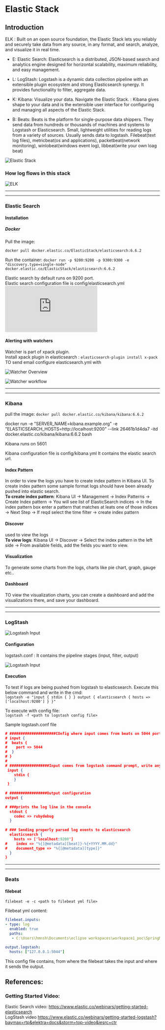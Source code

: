 # Elastic Stack

## Introduction

ELK :  Built on an open source foundation, the Elastic Stack lets you reliably and securely take data from any source, in any format, and search, analyze, and visualize it in real time.
-	E: Elastic Search: Elasticsearch is a distributed, JSON-based search and analytics engine designed for horizontal scalability, maximum reliability, and easy management.

-	L: LogStash: Logstash is a dynamic data collection pipeline with an extensible plugin ecosystem and strong Elasticsearch synergy. It provides functionality to filter, aggregate data.

-	K: Kibana: Visualize your data. Navigate the Elastic Stack. : Kibana gives shape to your data and is the extensible user interface for configuring and managing all aspects of the Elastic Stack.

-   B: Beats: Beats is the platform for single-purpose data shippers. They send data from hundreds or thousands of machines and systems to Logstash or Elasticsearch. Small, lightweight utilities for reading logs from a variety of sources. Usually sends data to logstash. Filebeat(text log files), metricbeat(os and applications), packetbeat(network monitoring), winlobeat(windows event log), libbeat(write your own loag beat)

![Elastic Stack](https://github.com/himkak/my-notes/blob/master/ElasticStack/ElasticStack.PNG)


### How log flows in this stack
![ELK](https://github.com/himkak/my-notes/blob/master/ElasticStack/ELK.png)

-------------------------------------------------------
-------------------------------------------------------

### Elastic Search

#### Installation

##### Docker

Pull the image:
```
docker pull docker.elastic.co/ElasticStack/elasticsearch:6.6.2
```

Run the container: `docker run -p 9200:9200 -p 9300:9300 -e "discovery.type=single-node" docker.elastic.co/ElasticStack/elasticsearch:6.6.2`

Elastic search by default runs on 9200 port.  
Elastic search configuration file is config/elasticsearch.yml
![Sample Elastic Search Queries](https://github.com/himkak/my-notes/blob/master/ElasticStack/ElasticSearch_SampleQueries.md)

#### Alerting with watchers

Watcher is part of xpack plugin.  
Install xpack plugin in elasticsearch : `elasticsearch-plugin install x-pack`  
TO send email configure elasticsearch.yml with

![Watcher Overview](https://github.com/himkak/my-notes/blob/master/ElasticStack/ElasticSearch_Watcher.PNG)


![Watcher workflow](https://github.com/himkak/my-notes/blob/master/ElasticStack/WatcherWorkflow.PNG)



-------------------------------------------------------
-------------------------------------------------------

### Kibana
pull the image: 
`docker pull docker.elastic.co/kibana/kibana:6.6.2`

docker run -e "SERVER_NAME=kibana.example.org" -e "ELASTICSEARCH_HOSTS=http://localhost:9200" --link 26461b1d4da7 -itd docker.elastic.co/kibana/kibana:6.6.2 bash


Kibana runs on 5601

Kibana configuration file is config/kibana.yml
It contains the elastic search url.

#### Index Pattern
In order to view the logs you have to create index pattern in Kibana UI.
To create index pattern some sample format logs should have been already pushed into elastic search.  
**To create index pattern**: Kibana UI -> Management -> Index Patterns -> Create Index pattern -> You will see list of ElasticSearch indices -> In the index pattern box enter a pattern that matches at leats one of those indices -> Next Step -> If reqd select the time filter -> create index pattern  

#### Discover
used to view the logs  
**To view logs**: Kibana UI -> Discover -> Select the index pattern in the left side -> From available fields, add the fields you want to view.

#### Visualization
To generate some charts from the logs, charts like pie chart, graph, gauge etc..

#### Dashboard  
TO view the visualization charts, you can create a dashboard and add the visualizations there, and save your dashboard.


-------------------------------------------------------
-------------------------------------------------------

### LogStash

![Logstash Input](https://github.com/himkak/my-notes/blob/master/ElasticStack/LogstashIntro.PNG)


#### Configuration

logstash.conf : It contains the pipeline stages (input, filter, output)

![Logstash Input](https://github.com/himkak/my-notes/blob/master/ElasticStack/LogstashConfig.PNG)

#### Execution
To test if logs are being pushed from logstash to elasticsearch. Execute this below command and write in the cmd:    
`logstash -e "input { stdin { } } output { elasticsearch { hosts => ['localhost:9200'] } }"`

To execute with config file:  
`logstash -f <path to logstash config file>`

Sample logstash.conf file
```json
# #####################COnfig where input comes from beats on 5044 port ##########
# input {
#  beats {
#    port => 5044
#  }
# }
#
# ##################Input comes from logstash command prompt, write any line there and that data will be pushed to elastic search server
 input { 
	stdin { 
	} 
 }
	
# #################Output configuration
output {
  
# ###prints the log line in the console
  stdout {
    codec => rubydebug
  }
 
# ### Sending properly parsed log events to elasticsearch
  elasticsearch {
    hosts => ['localhost:9200']
#    index => "%{[@metadata][beat]}-%{+YYYY.MM.dd}"
#    document_type => "%{[@metadata][type]}"
  }
}

```

-------------------------------------------------------
-------------------------------------------------------

### Beats

#### filebeat
`filebeat -e -c <path to filebeat yml file>`

Filebeat yml content:
```yml
filebeat.inputs:
- type: log
  enabled: true
  paths:
   - C:\Users\hmnsh\Documents\eclipse workspaces\workspace1_poc\SpringMysql\logs\*.log

output.logstash:
  hosts: ["127.0.0.1:5044"]
```

This config file contains, from where the filebeat takes the input and where it sends the output.

## References:
### Getting Started Video:
Elastic Search video: https://www.elastic.co/webinars/getting-started-elasticsearch  
LogStash video https://www.elastic.co/webinars/getting-started-logstash?baymax=rtp&elektra=docs&storm=top-video&iesrc=ctr
